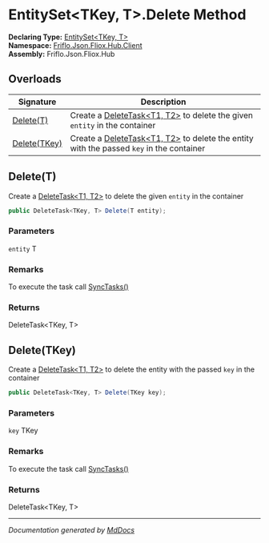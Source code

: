 ﻿<!--  
  <auto-generated>   
    The contents of this file were generated by a tool.  
    Changes to this file may be list if the file is regenerated  
  </auto-generated>   
-->

# EntitySet\<TKey, T\>.Delete Method

**Declaring Type:** [EntitySet\<TKey, T\>](../index.md)  
**Namespace:** [Friflo.Json.Fliox.Hub.Client](../../index.md)  
**Assembly:** Friflo.Json.Fliox.Hub

## Overloads

| Signature                   | Description                                                                                                              |
| --------------------------- | ------------------------------------------------------------------------------------------------------------------------ |
| [Delete(T)](#deletet)       | Create a [DeleteTask\<T1, T2\>](../../DeleteTask-2/index.md) to delete the given `entity` in the container               |
| [Delete(TKey)](#deletetkey) | Create a [DeleteTask\<T1, T2\>](../../DeleteTask-2/index.md) to delete the entity with the passed `key` in the container |

## Delete(T)

Create a [DeleteTask\<T1, T2\>](../../DeleteTask-2/index.md) to delete the given `entity` in the container

```csharp
public DeleteTask<TKey, T> Delete(T entity);
```

### Parameters

`entity`  T

### Remarks

 To execute the task call [SyncTasks()](../../FlioxClient/methods/SyncTasks.md)

### Returns

DeleteTask\<TKey, T\>

## Delete(TKey)

Create a [DeleteTask\<T1, T2\>](../../DeleteTask-2/index.md) to delete the entity with the passed `key` in the container

```csharp
public DeleteTask<TKey, T> Delete(TKey key);
```

### Parameters

`key`  TKey

### Remarks

 To execute the task call [SyncTasks()](../../FlioxClient/methods/SyncTasks.md)

### Returns

DeleteTask\<TKey, T\>

___

*Documentation generated by [MdDocs](https://github.com/ap0llo/mddocs)*
